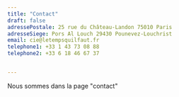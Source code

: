 ```yaml
---
title: "Contact"
draft: false
adressePostale: 25 rue du Château-Landon 75010 Paris
adresseSiege: Pors Al Louch 29430 Pounevez-Louchrist
email: cie@letempsquilfaut.fr
telephone1: +33 1 43 73 08 88
telephone2: +33 6 18 46 67 37


---
```


Nous sommes dans la page "contact"
          



